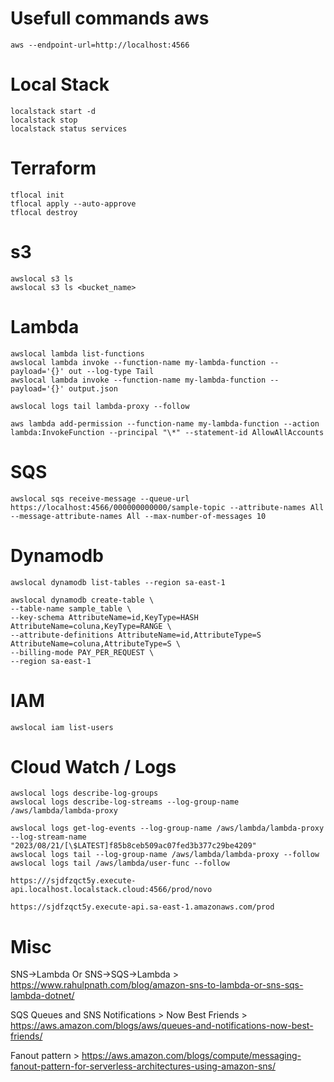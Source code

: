 # Usefull commands aws

    aws --endpoint-url=http://localhost:4566

# Local Stack

    localstack start -d
    localstack stop
    localstack status services

# Terraform

    tflocal init
    tflocal apply --auto-approve
    tflocal destroy

# s3

    awslocal s3 ls
    awslocal s3 ls <bucket_name>

# Lambda

    awslocal lambda list-functions
    awslocal lambda invoke --function-name my-lambda-function --payload='{}' out --log-type Tail
    awslocal lambda invoke --function-name my-lambda-function --payload='{}' output.json

    awslocal logs tail lambda-proxy --follow

    aws lambda add-permission --function-name my-lambda-function --action lambda:InvokeFunction --principal "\*" --statement-id AllowAllAccounts

# SQS

    awslocal sqs receive-message --queue-url https://localhost:4566/000000000000/sample-topic --attribute-names All --message-attribute-names All --max-number-of-messages 10

# Dynamodb

    awslocal dynamodb list-tables --region sa-east-1

    awslocal dynamodb create-table \
    --table-name sample_table \
    --key-schema AttributeName=id,KeyType=HASH AttributeName=coluna,KeyType=RANGE \
    --attribute-definitions AttributeName=id,AttributeType=S AttributeName=coluna,AttributeType=S \
    --billing-mode PAY_PER_REQUEST \
    --region sa-east-1

# IAM

    awslocal iam list-users

# Cloud Watch / Logs

    awslocal logs describe-log-groups
    awslocal logs describe-log-streams --log-group-name /aws/lambda/lambda-proxy

    awslocal logs get-log-events --log-group-name /aws/lambda/lambda-proxy --log-stream-name  "2023/08/21/[\$LATEST]f85b8ceb509ac07fed3b377c29be4209"
    awslocal logs tail --log-group-name /aws/lambda/lambda-proxy --follow
    awslocal logs tail /aws/lambda/user-func --follow

    https:///sjdfzqct5y.execute-api.localhost.localstack.cloud:4566/prod/novo

    https://sjdfzqct5y.execute-api.sa-east-1.amazonaws.com/prod

# Misc

SNS→Lambda Or SNS→SQS→Lambda > https://www.rahulpnath.com/blog/amazon-sns-to-lambda-or-sns-sqs-lambda-dotnet/

SQS Queues and SNS Notifications > Now Best Friends > https://aws.amazon.com/blogs/aws/queues-and-notifications-now-best-friends/

Fanout pattern > https://aws.amazon.com/blogs/compute/messaging-fanout-pattern-for-serverless-architectures-using-amazon-sns/
